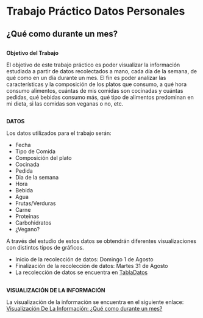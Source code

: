 # Trabajo Práctico Datos Personales

## ¿Qué como durante un mes?

##

**Objetivo del Trabajo**

El objetivo de este trabajo práctico es poder visualizar la información estudiada a partir de  datos recolectados a mano, cada día de la semana, de qué como en un día durante un mes. El fin es poder analizar las características y la composición de los platos que consumo, a qué hora consumo alimentos, cuántas de mis comidas son cocinadas y cuántas pedidas, qué bebidas consumo más, qué tipo de alimentos predominan en mi dieta, si las comidas son veganas o no, etc.


##

**DATOS**

Los datos utilizados para el trabajo serán:
* Fecha
* Tipo de Comida
* Composición del plato
* Cocinada
* Pedida
* Dia de la semana
* Hora
* Bebida
* Agua
* Frutas/Verduras
* Carne
* Proteinas
* Carbohidratos
* ¿Vegano?

A través del estudio de estos datos se obtendrán diferentes visualizaciones con distintos tipos de gráficos.

* Inicio de la recolección de datos: Domingo 1 de Agosto
* Finalización de la recolección de datos: Martes 31 de Agosto
* La recolección de datos se encuentra en  [TablaDatos](TablaDatos.csv)

##


**VISUALIZACIÓN DE LA INFORMACIÓN**

La visualización de la información se encuentra en el siguiente enlace: [Visualización De La Información: ¿Qué como durante un mes?](visualizacion.html)


